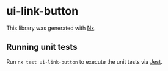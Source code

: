 # ui-link-button

This library was generated with [Nx](https://nx.dev).

## Running unit tests

Run `nx test ui-link-button` to execute the unit tests via [Jest](https://jestjs.io).
